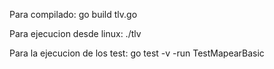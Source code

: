 Para compilado:
go build tlv.go

Para ejecucion desde linux:
./tlv

Para la ejecucion de los test:
go test -v -run TestMapearBasic
